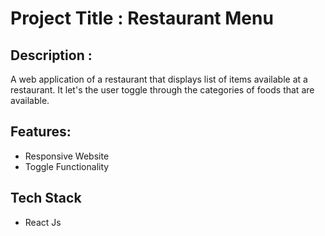 # Project Title : Restaurant Menu

## Description :

A web application of a restaurant that displays list of items available at a restaurant.
It let's the user toggle through the categories of foods that are available.

## Features:

- Responsive Website
- Toggle Functionality

## Tech Stack

- React Js
